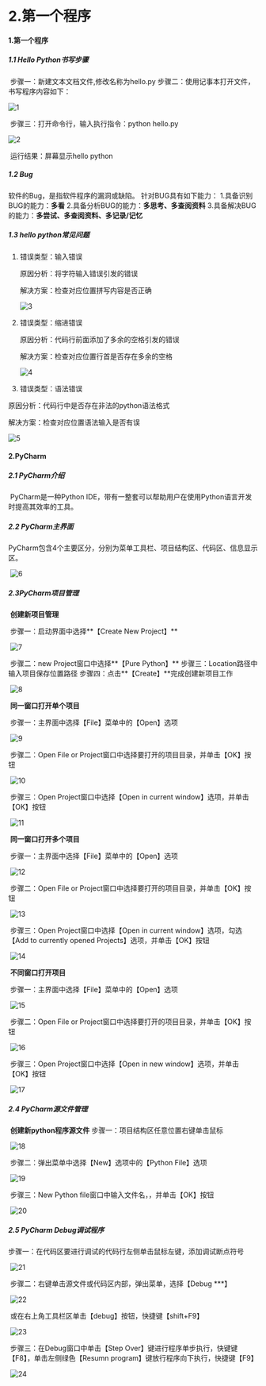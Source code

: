 # 2.第一个程序

#### 1.第一个程序

##### 1.1 Hello Python书写步骤

​		步骤一：新建文本文档文件,修改名称为hello.py
​		步骤二：使用记事本打开文件，书写程序内容如下：

![1](picture/1.png)

​		步骤三：打开命令行，输入执行指令：python hello.py

![2](picture/2.png)

​		运行结果：屏幕显示hello python 

##### 1.2 Bug

软件的Bug，是指软件程序的漏洞或缺陷。
针对BUG具有如下能力：
	1.具备识别BUG的能力：**多看**
	2.具备分析BUG的能力：**多思考、多查阅资料**
	3.具备解决BUG的能力：**多尝试、多查阅资料、多记录/记忆**

##### 1.3 hello python常见问题

1. 错误类型：输入错误

   原因分析：将字符输入错误引发的错误

   解决方案：检查对应位置拼写内容是否正确

   ![3](picture/3.png)

2.	错误类型：缩进错误

	原因分析：代码行前面添加了多余的空格引发的错误
	
	解决方案：检查对应位置行首是否存在多余的空格
	
	![4](picture/4.png)

3.  错误类型：语法错误

   原因分析：代码行中是否存在非法的python语法格式

   解决方案：检查对应位置语法输入是否有误

   ![5](picture/5.png)

#### 2.PyCharm

##### 2.1 PyCharm介绍

​	PyCharm是一种Python IDE，带有一整套可以帮助用户在使用Python语言开发时提高其效率的工具。	

##### 2.2 PyCharm主界面

​	PyCharm包含4个主要区分，分别为菜单工具栏、项目结构区、代码区、信息显示区。

​	![6](picture/6.png)

##### 2.3PyCharm项目管理

​		**创建新项目管理**

​			步骤一：启动界面中选择**【Create New Project】**

​			![7](picture/7.png)

​			步骤二：new Project窗口中选择**【Pure Python】**
​			步骤三：Location路径中输入项目保存位置路径
​			步骤四：点击**【Create】**完成创建新项目工作

​			![8](picture/8.png)

​		**同一窗口打开单个项目**

​			步骤一：主界面中选择【File】菜单中的【Open】选项

​			![9](picture/9.png)

​			步骤二：Open File or Project窗口中选择要打开的项目目录，并单击【OK】按钮

​			![10](picture/10.png)

​			步骤三：Open Project窗口中选择【Open in current window】选项，并单击【OK】按钮

​			![11](picture/11.png)

​		**同一窗口打开多个项目**

​			步骤一：主界面中选择【File】菜单中的【Open】选项

​			![12](picture/12.png)

​			步骤二：Open File or Project窗口中选择要打开的项目目录，并单击【OK】按钮

​			![13](picture/13.png)

​			步骤三：Open Project窗口中选择【Open in current window】选项，勾选【Add to currently opened Projects】选项，并单击【OK】按钮

​			![14](picture/14.png)

​		**不同窗口打开项目**

​			步骤一：主界面中选择【File】菜单中的【Open】选项

​			![15](picture/15.png)

​			步骤二：Open File or Project窗口中选择要打开的项目目录，并单击【OK】按钮

​			![16](picture/16.png)

​			步骤三：Open Project窗口中选择【Open in new window】选项，并单击【OK】按钮

​			![17](picture/17.png)

##### 2.4 PyCharm源文件管理

​		**创建新python程序源文件**
​			步骤一：项目结构区任意位置右键单击鼠标

​			![18](picture/18.png)

​			步骤二：弹出菜单中选择【New】选项中的【Python File】选项

​			![19](picture/19.png)

​			步骤三：New Python file窗口中输入文件名，，并单击【OK】按钮

​			![20](picture/20.png)

##### 2.5 PyCharm Debug调试程序

​			步骤一：在代码区要进行调试的代码行左侧单击鼠标左键，添加调试断点符号

​			![21](picture/21.png)

​			步骤二：右键单击源文件或代码区内部，弹出菜单，选择【Debug ***】

​			![22](picture/22.png)

​			或在右上角工具栏区单击【debug】按钮，快捷键【shift+F9】

​			![23](picture/23.png)

​			步骤三：在Debug窗口中单击【Step Over】键进行程序单步执行，快键键【F8】，单击左侧绿色【Resumn program】键放行程序向下执行，快捷键【F9】

​			![24](picture/24.png)

